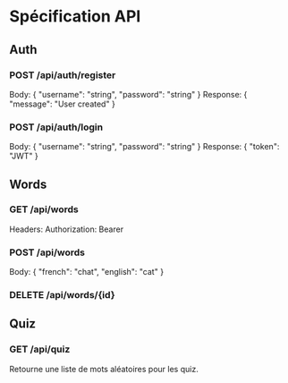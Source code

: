 # Spécification API

## Auth
### POST /api/auth/register
Body:
{ "username": "string", "password": "string" }
Response:
{ "message": "User created" }

### POST /api/auth/login
Body:
{ "username": "string", "password": "string" }
Response:
{ "token": "JWT" }

## Words
### GET /api/words
Headers: Authorization: Bearer <token>

### POST /api/words
Body:
{ "french": "chat", "english": "cat" }

### DELETE /api/words/{id}

## Quiz
### GET /api/quiz
Retourne une liste de mots aléatoires pour les quiz.
